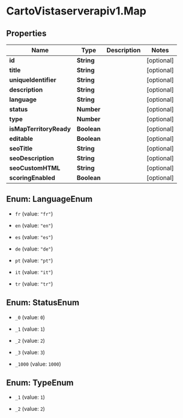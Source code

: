 # CartoVistaserverapiv1.Map

## Properties
Name | Type | Description | Notes
------------ | ------------- | ------------- | -------------
**id** | **String** |  | [optional] 
**title** | **String** |  | [optional] 
**uniqueIdentifier** | **String** |  | [optional] 
**description** | **String** |  | [optional] 
**language** | **String** |  | [optional] 
**status** | **Number** |  | [optional] 
**type** | **Number** |  | [optional] 
**isMapTerritoryReady** | **Boolean** |  | [optional] 
**editable** | **Boolean** |  | [optional] 
**seoTitle** | **String** |  | [optional] 
**seoDescription** | **String** |  | [optional] 
**seoCustomHTML** | **String** |  | [optional] 
**scoringEnabled** | **Boolean** |  | [optional] 


<a name="LanguageEnum"></a>
## Enum: LanguageEnum


* `fr` (value: `"fr"`)

* `en` (value: `"en"`)

* `es` (value: `"es"`)

* `de` (value: `"de"`)

* `pt` (value: `"pt"`)

* `it` (value: `"it"`)

* `tr` (value: `"tr"`)




<a name="StatusEnum"></a>
## Enum: StatusEnum


* `_0` (value: `0`)

* `_1` (value: `1`)

* `_2` (value: `2`)

* `_3` (value: `3`)

* `_1000` (value: `1000`)




<a name="TypeEnum"></a>
## Enum: TypeEnum


* `_1` (value: `1`)

* `_2` (value: `2`)





